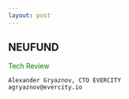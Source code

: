 ```yaml
---
layout: post
---
```


## NEUFUND
<span style="color: green">Tech Review</span>
```
Alexander Gryaznov, CTO EVERCITY
agryaznov@evercity.io
```